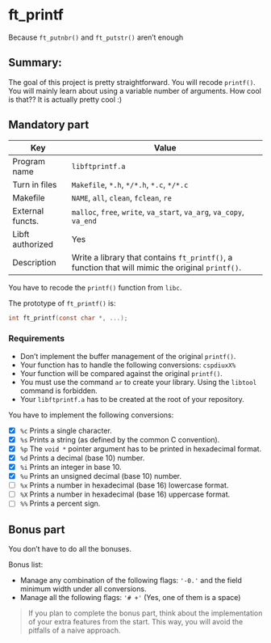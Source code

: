 # ft_printf

Because `ft_putnbr()` and `ft_putstr()` aren’t enough

## Summary:

The goal of this project is pretty straightforward. You will recode `printf()`.
You will mainly learn about using a variable number of arguments. How cool is that??
It is actually pretty cool :)

## Mandatory part

| Key              | Value                                                                                            |
|------------------|--------------------------------------------------------------------------------------------------|
| Program name     | `libftprintf.a`                                                                                  |
| Turn in files     | `Makefile`, `*.h`, `*/*.h`, `*.c`, `*/*.c`                                                        |
| Makefile          | `NAME`, `all`, `clean`, `fclean`, `re`                                                           |
| External functs. | `malloc`, `free`, `write`, `va_start`, `va_arg`, `va_copy`, `va_end`                             |
| Libft authorized | Yes                                                                                              |
| Description      | Write a library that contains `ft_printf()`, a function that will mimic the original `printf()`. |

You have to recode the `printf()` function from `libc`.

The prototype of `ft_printf()` is:

```c
int ft_printf(const char *, ...);
```

### Requirements
- Don’t implement the buffer management of the original `printf()`.
- Your function has to handle the following conversions: `cspdiuxX%`
- Your function will be compared against the original `printf()`.
- You must use the command `ar` to create your library. Using the `libtool` command is forbidden.
- Your `libftprintf.a` has to be created at the root of your repository.

You have to implement the following conversions:
- [x] `%c` Prints a single character.
- [x] `%s` Prints a string (as defined by the common C convention).
- [x] `%p` The `void *` pointer argument has to be printed in hexadecimal format.
- [x] `%d` Prints a decimal (base 10) number.
- [x] `%i` Prints an integer in base 10.
- [x] `%u` Prints an unsigned decimal (base 10) number.
- [ ] `%x` Prints a number in hexadecimal (base 16) lowercase format.
- [ ] `%X` Prints a number in hexadecimal (base 16) uppercase format.
- [ ] `%%` Prints a percent sign.

## Bonus part

You don’t have to do all the bonuses.

Bonus list:
- Manage any combination of the following flags: `'-0.'` and the field minimum width under all conversions.
- Manage all the following flags: `'# +'` (Yes, one of them is a space)

> If you plan to complete the bonus part, think about the implementation of your extra features from the start. This way, you will avoid the pitfalls of a naive approach.
